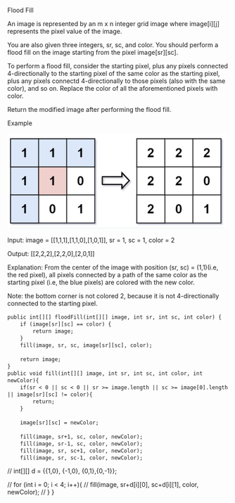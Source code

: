 Flood Fill

An image is represented by an m x n integer grid image where image[i][j] represents the pixel value of the image.

You are also given three integers, sr, sc, and color. You should perform a flood fill on the image starting from the pixel image[sr][sc].

To perform a flood fill, consider the starting pixel, plus any pixels connected 4-directionally to the starting pixel of the same color as the starting pixel, plus any pixels connectd 4-directionally to those pixels (also with the same color), and so on. Replace the color of all the aforementioned pixels with color.

Return the modified image after performing the flood fill.

Example


![title](/image.png)


Input: image = [[1,1,1],[1,1,0],[1,0,1]], sr = 1, sc = 1, color = 2

Output: [[2,2,2],[2,2,0],[2,0,1]]

Explanation: From the center of the image with position (sr, sc) = (1,1)(i.e, the red pixel), all pixels connected by a path of the same color as the starting pixel (i.e, the blue pixels) are colored with the new color. 

Note: the bottom corner is not colored 2, because it is not 4-directionally connected to the starting pixel.


    public int[][] floodFill(int[][] image, int sr, int sc, int color) {
        if (image[sr][sc] == color) {
            return image;
        }
        fill(image, sr, sc, image[sr][sc], color);
        
        return image;
    }
    public void fill(int[][] image, int sr, int sc, int color, int newColor){
        if(sr < 0 || sc < 0 || sr >= image.length || sc >= image[0].length || image[sr][sc] != color){
            return;
        }
        
        image[sr][sc] = newColor;

        fill(image, sr+1, sc, color, newColor);
        fill(image, sr-1, sc, color, newColor);
        fill(image, sr, sc+1, color, newColor);
        fill(image, sr, sc-1, color, newColor);
        
//         int[][] d = {{1,0}, {-1,0}, {0,1},{0,-1}};
        
//         for (int i = 0; i < 4; i++){
//             fill(image, sr+d[i][0], sc+d[i][1], color, newColor);
//         }
    }
